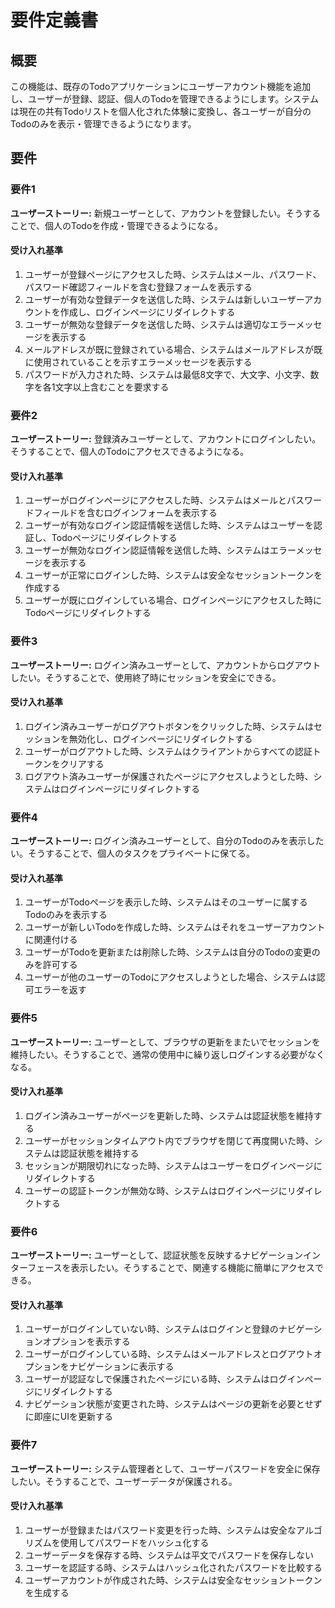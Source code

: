 # 要件定義書

## 概要

この機能は、既存のTodoアプリケーションにユーザーアカウント機能を追加し、ユーザーが登録、認証、個人のTodoを管理できるようにします。システムは現在の共有Todoリストを個人化された体験に変換し、各ユーザーが自分のTodoのみを表示・管理できるようになります。

## 要件

### 要件1

**ユーザーストーリー:** 新規ユーザーとして、アカウントを登録したい。そうすることで、個人のTodoを作成・管理できるようになる。

#### 受け入れ基準

1. ユーザーが登録ページにアクセスした時、システムはメール、パスワード、パスワード確認フィールドを含む登録フォームを表示する
2. ユーザーが有効な登録データを送信した時、システムは新しいユーザーアカウントを作成し、ログインページにリダイレクトする
3. ユーザーが無効な登録データを送信した時、システムは適切なエラーメッセージを表示する
4. メールアドレスが既に登録されている場合、システムはメールアドレスが既に使用されていることを示すエラーメッセージを表示する
5. パスワードが入力された時、システムは最低8文字で、大文字、小文字、数字を各1文字以上含むことを要求する

### 要件2

**ユーザーストーリー:** 登録済みユーザーとして、アカウントにログインしたい。そうすることで、個人のTodoにアクセスできるようになる。

#### 受け入れ基準

1. ユーザーがログインページにアクセスした時、システムはメールとパスワードフィールドを含むログインフォームを表示する
2. ユーザーが有効なログイン認証情報を送信した時、システムはユーザーを認証し、Todoページにリダイレクトする
3. ユーザーが無効なログイン認証情報を送信した時、システムはエラーメッセージを表示する
4. ユーザーが正常にログインした時、システムは安全なセッショントークンを作成する
5. ユーザーが既にログインしている場合、ログインページにアクセスした時にTodoページにリダイレクトする

### 要件3

**ユーザーストーリー:** ログイン済みユーザーとして、アカウントからログアウトしたい。そうすることで、使用終了時にセッションを安全にできる。

#### 受け入れ基準

1. ログイン済みユーザーがログアウトボタンをクリックした時、システムはセッションを無効化し、ログインページにリダイレクトする
2. ユーザーがログアウトした時、システムはクライアントからすべての認証トークンをクリアする
3. ログアウト済みユーザーが保護されたページにアクセスしようとした時、システムはログインページにリダイレクトする

### 要件4

**ユーザーストーリー:** ログイン済みユーザーとして、自分のTodoのみを表示したい。そうすることで、個人のタスクをプライベートに保てる。

#### 受け入れ基準

1. ユーザーがTodoページを表示した時、システムはそのユーザーに属するTodoのみを表示する
2. ユーザーが新しいTodoを作成した時、システムはそれをユーザーアカウントに関連付ける
3. ユーザーがTodoを更新または削除した時、システムは自分のTodoの変更のみを許可する
4. ユーザーが他のユーザーのTodoにアクセスしようとした場合、システムは認可エラーを返す

### 要件5

**ユーザーストーリー:** ユーザーとして、ブラウザの更新をまたいでセッションを維持したい。そうすることで、通常の使用中に繰り返しログインする必要がなくなる。

#### 受け入れ基準

1. ログイン済みユーザーがページを更新した時、システムは認証状態を維持する
2. ユーザーがセッションタイムアウト内でブラウザを閉じて再度開いた時、システムは認証状態を維持する
3. セッションが期限切れになった時、システムはユーザーをログインページにリダイレクトする
4. ユーザーの認証トークンが無効な時、システムはログインページにリダイレクトする

### 要件6

**ユーザーストーリー:** ユーザーとして、認証状態を反映するナビゲーションインターフェースを表示したい。そうすることで、関連する機能に簡単にアクセスできる。

#### 受け入れ基準

1. ユーザーがログインしていない時、システムはログインと登録のナビゲーションオプションを表示する
2. ユーザーがログインしている時、システムはメールアドレスとログアウトオプションをナビゲーションに表示する
3. ユーザーが認証なしで保護されたページにいる時、システムはログインページにリダイレクトする
4. ナビゲーション状態が変更された時、システムはページの更新を必要とせずに即座にUIを更新する

### 要件7

**ユーザーストーリー:** システム管理者として、ユーザーパスワードを安全に保存したい。そうすることで、ユーザーデータが保護される。

#### 受け入れ基準

1. ユーザーが登録またはパスワード変更を行った時、システムは安全なアルゴリズムを使用してパスワードをハッシュ化する
2. ユーザーデータを保存する時、システムは平文でパスワードを保存しない
3. ユーザーを認証する時、システムはハッシュ化されたパスワードを比較する
4. ユーザーアカウントが作成された時、システムは安全なセッショントークンを生成する